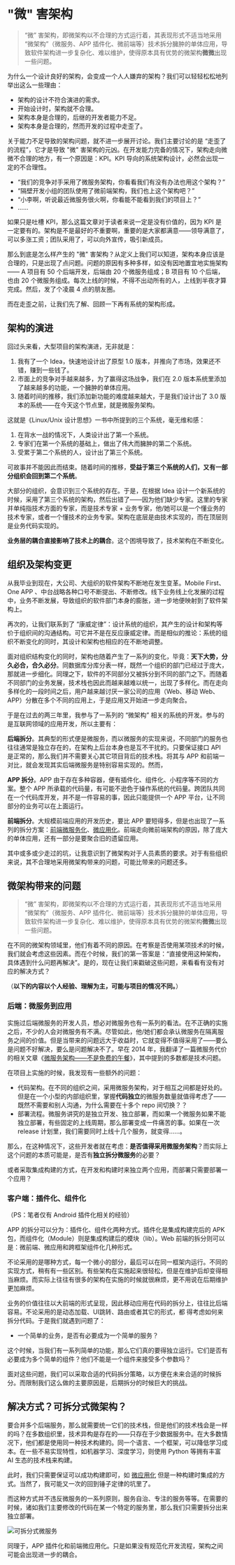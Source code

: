 # "微" 害架构

> “微” 害架构，即微架构以不合理的方式运行着，其表现形式不适当地采用 “微架构”（微服务、APP 插件化、微前端等）技术拆分臃肿的单体应用，导致软件架构进一步复杂化、难以维护，使得原本具有优势的微架构**微微**出现一些问题。

为什么一个设计良好的架构，会变成一个人人嫌弃的架构？我们可以轻轻松松地列举出这么一些理由：

 - 架构的设计不符合演进的需求。
 - 开始设计时，架构就不合理。
 - 架构本身是合理的，后继的开发者能力不足。
 - 架构本身是合理的，然而开发的过程中走歪了。

关于能力不足导致的架构问题，就不进一步展开讨论。我们主要讨论的是 “走歪了的流程”，它才是导致 "微" 害架构的元凶。在开发能力完备的情况下，架构走向微微不合理的地方，有一个原因是：KPI。KPI 导向的系统架构设计，必然会出现一定的不合理性。

 - “我们的竞争对手采用了微服务架构，你看看我们有没有办法也用这个架构？”
 - “隔壁开发小组的团队使用了微前端架构，我们也上这个架构吧？”
 - “小李啊，听说最近微服务很火啊，你看能不能看到我们的项目上？”
 - ……

如果只是吐槽 KPI，那么这篇文章对于读者来说一定是没有价值的，因为 KPI 是一定要有的。架构是不是最好的不重要啊，重要的是大家都满意——领导满意了，可以多涨工资；团队采用了，可以向外宣传，吸引新成员。

那么到底是怎么样产生的 "微" 害架构？从定义上我们可以知道，架构本身应该是合理的，只是出现了点问题。问题的原因有多种多样，如没有因地置宜地实施架构—— A 项目有 50 个后端开发，后端由 20 个微服务组成；B 项目有 10 个后端，也由 20 个微服务组成。每次上线的时候，不得不出动所有的人，上线到半夜才算完成。然后，发了个凌晨 4 点的朋友圈。

而在走歪之前，让我们先了解、回顾一下再有系统的架构形成。

## 架构的演进

回过头来看，大型项目的架构演进，无非就是：

1. 我有了一个 Idea，快速地设计出了原型 1.0 版本，并推向了市场，效果还不错，赚到一些钱了。
2. 市面上的竞争对手越来越多，为了赢得这场战争，我们在 2.0 版本系统里添加了越来越多的功能，一个臃肿的单体应用。
3. 随着时间的推移，我们添加新功能的难度越来越大，于是我们设计出了 3.0 版本的系统——在今天这个节点里，就是微服务架构。

这就是《Linux/Unix 设计思想》一书中所提到的三个系统，毫无维和感：

1. 在背水一战的情况下，人类设计出了第一个系统。
2. 专家们在第一个系统的基础上，做出了伟大而臃肿的第二个系统。
3. 受累于第二个系统的人，设计出了第三个系统。

可故事并不能因此而结束。随着时间的推移，**受益于第三个系统的人们，又有一部分组织会回到第二个系统**。

大部分的组织，会意识到三个系统的存在。于是，在根据 Idea 设计一个新系统的时候，采用了第三个系统的架构，然后出错了——因为他们缺少专家。这里的专家并单纯指技术方面的专家，而是技术专家 + 业务专家，他/她可以是一个懂业务的技术专家，或者一个懂技术的业务专家。架构在底层是由技术实现的，而在顶层则是业务代码实现的。

**业务层的耦合直接影响了技术上的耦合**。这个困境导致了，技术架构在不断变化。

## 组织及架构变更

从我毕业到现在，大公司、大组织的软件架构不断地在发生变革。Mobile First、One APP 、中台战略各种口号不断提出、不断修改。线下业务线上化发展的过程中，业务不断发展，导致组织的软件部门本身的膨胀，进一步地便映射到了软件架构上。

再次的，让我们联系到了 “康威定律”：设计系统的组织，其产生的设计和架构等价于组织间的沟通结构。可它并不是在反应康威定律。而是相似的推论：系统的组织不断变化的同时，其设计和架构也相应的在不断地调整。

面对组织结构变化的同时，架构也随着产生了一系列的变化，毕竟：**天下大势，分久必合，合久必分**。同数据库分库分表一样，既然一个组织的部门已经过于庞大，那就进一步细化。同理之下，软件的不同部分又被拆分到不同的部门之下。而随着不同部门的业务发展，技术栈也因此而越来越难以统一，出现了多样化。而在走向多样化的一段时间之后，用户越来越讨厌一家公司的应用（Web、移动 Web、APP）分散在多个不同的应用上，于是应用又开始进一步走向聚合。

于是在过去的两三年里，我参与了一系列的 “微架构” 相关的系统的开发。参与的是互联网领域的应用开发，所以主要有：

**后端拆分**。其典型的形式便是微服务，而以微服务的实现来说，不同部门的服务也往往通常是独立存在的，在架构上后台本身也是互不干扰的。只要保证接口 API 是正常的，那么我们并不需要关心其它项目背后的技术栈。将其与 APP 和前端一对比，就会发现其实后端微服务是特别容易实现的。然而，

**APP 拆分**。APP 由于存在多种容器，便有插件化、组件化、小程序等不同的方案。整个 APP 所承载的代码量，有可能不逊色于操作系统的代码量。跨团队共同在一个代码库开发，并不是一件容易的事，因此只能提供一个 APP 平台，让不同部分的业务可以在上面运行。

**前端拆分**。大规模前端应用的开发历史，要比 APP 要短得多，但是也出现了一系列的拆分方案：[前端微服务化](https://github.com/phodal/microfrontends)、[微应用化](https://www.phodal.com/blog/architecutre-in-word-design-micro-application-frontend-architecture/)。前端走向微前端架构的原因，除了庞大的单体应用，还有一部分是要聚合旧的遗留应用。

其中或多或少走过的坑，让我意识到了微架构对于人员素质的要求。对于有些组织来说，其不合理地采用微架构带来的问题，可能比带来的问题还多。

## 微架构带来的问题

> “微” 害架构，即微架构以不合理的方式运行着，其表现形式不适当地采用 “微架构”（微服务、APP 插件化、微前端等）技术拆分臃肿的单体应用，导致软件架构进一步复杂化、难以维护，使得原本具有优势的微架构**微微**出现一些问题。

在不同的微架构领域里，他们有着不同的原因。在考察是否使用某项技术的时候，我们就会考虑这些因素。而在个时候，我们的第一答案是：“直接使用这种架构，具体遇到什么问题再解决”。是的，现在让我们来戳破这些问题，来看看有没有对应的解决方式？

（**以下的内容以个人经验、理解为主，可能与项目的情况不同。**）

### 后端：微服务到应用

实施过后端微服务的开发人员，想必对微服务也有一系列的看法。在不正确的实施之后，不少的人会对微服务有不满。尽管如此，他/她们都会承认微服务在隔离服务之间的价值。但是当带来的问题远大于收益时，它就变得不值得采用了——要么是问题不好解决，要么是问题解决不了。早在 2014 年，我翻译了一篇微服务代价的相关文章《[微服务架构——不是免费的午餐](https://www.phodal.com/blog/microservices-is-not-a-free-lunch/)》，其中提到的多数都是技术问题。

在项目上实施的时候，我发现有一些额外的问题：

 - 代码架构。在不同的组织之间，采用微服务架构，对于相互之间都是好处的。但是在一个小型的内部组织里，掌握**代码独立**的微服务数量就值得考虑了——既然不需要和别人沟通，为什么需要在十多个 repo 间切换？？
 - 部署流程。微服务讲究的是独立开发、独立部署，而如果一个微服务如果不能独立部署，有些固定的上线周期，那么部署变成一件痛苦的事。如果在一次 release 计划里，我们需要同时上线十几个服务，就变得……。

那么，在这种情况下，这些开发者就在考虑：**是否值得采用微服务架构**？而实际上这个问题的本质可能是，是否有**独立拆分微服务**的必要？

或者采取集成构建的方式，在开发和构建时来独立两个应用，而部署只需要部署一个应用？

### 客户端：插件化、组件化

（PS：笔者仅有 Android 插件化相关的经验）

APP 的拆分可以分为：插件化、组件化两种方式。插件化是集成构建完后的 APK 包，而组件化（Module）则是集成构建后的模块（lib）。Web 前端的拆分则可以是：微前端、微应用和跨框架组件化几种形式。

不论采用的是哪种方式，每一个微小的部分，最后可以在同一框架内运行。不同的实现方式，稍有有一些区别。有些架构在实施起来很轻松，但是在维护后却变得相当麻烦。而实际上往往有很多的架构在实施的时候就很麻烦，更不用说在后期维护更加麻烦。

业务的价值往往以大前端的形式呈现，因此移动应用在代码的拆分上，往往比后端容易。不论采用的是动态加载、UI跳转、路由或者其它的形式，都 得考虑如何来拆分代码。于是我们就遇到问题了：

 - 一个简单的业务，是否有必要成为一个简单的服务？

这个时候，当我们有一系列简单的功能，那么它们真的要得独立运行。它们是否有必要成为多个简单的组件？他们不能是一个组件来接受多个参数吗？

面对这些问题，我们可以采取合适的代码拆分策略，以方便在未来合适的时候拆分。而限制我们这么做的主要原因是，后期拆分的时候巨大的挑战。

## 解决方式？可拆分式微架构？

要合并多个后端服务，那么就需要统一它们的技术栈，但是他们的技术栈会是一样的吗？在多数组织里，技术异构是存在的——只存在于少数据服务中。在大多数情况下，他们都是使用同一种技术构建的。同一个语言、一个框架，可以降低学习成本。在一些不易实现特性，如机器学习、深度学习，则使用 Python 等拥有丰富 AI 生态的技术栈来构建。

此时，我们只需要保证可以成功构建即可，如 [微应用化](https://www.phodal.com/blog/architecutre-in-word-design-micro-application-frontend-architecture/) 但是一种构建时集成的方式。当然了，我可能又一次的回到锤子定律的坑里了。

而这种方式并不违反微服务的一系列原则，服务自治、专注的服务等等。在需要的时候，诸如我们主要修改的代码在某一个特定的服务里，那么我们只需要拆分出来独立部署。

![可拆分式微服务](architecture.jpg)

同理于，APP 插件化和前端微应用化。只是如果没有规范化开发流程，架构之间可能会出现进一步的耦合。
